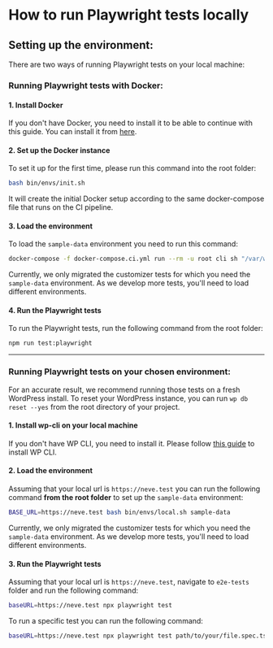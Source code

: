 # How to run Playwright tests locally 

## Setting up the environment:

There are two ways of running Playwright tests on your local machine:

### Running Playwright tests with Docker:

#### 1. Install Docker

If you don't have Docker, you need to install it to be able to continue with this guide. You can install it from [here](https://www.docker.com/products/docker-desktop).

#### 2. Set up the Docker instance

To set it up for the first time, please run this command into the root folder:  
```bash
bash bin/envs/init.sh
```
It will create the initial Docker setup according to the same docker-compose file that runs on the CI pipeline.

#### 3. Load the environment
 
To load the `sample-data` environment you need to run this command:
```bash
docker-compose -f docker-compose.ci.yml run --rm -u root cli sh "/var/www/html/bin/envs/sample-data/start.sh"
```
Currently, we only migrated the customizer tests for which you need the `sample-data` environment. As we develop more tests, you'll need to load different environments.

#### 4. Run the Playwright tests

To run the Playwright tests, run the following command from the root folder:
```bash
npm run test:playwright
```
___
### Running Playwright tests on your chosen environment:

For an accurate result, we recommend running those tests on a fresh WordPress install. To reset your WordPress instance, you can run `wp db reset --yes` from the root directory of your project.

#### 1. Install wp-cli on your local machine
If you don't have WP CLI, you need to install it. Please follow [this guide](https://make.wordpress.org/cli/handbook/guides/installing/) to install WP CLI.

#### 2. Load the environment
Assuming that your local url is `https://neve.test` you can run the following command **from the root folder** to set up the `sample-data` environment:
```bash
BASE_URL=https://neve.test bash bin/envs/local.sh sample-data
```
Currently, we only migrated the customizer tests for which you need the `sample-data` environment. As we develop more tests, you'll need to load different environments.

#### 3. Run the Playwright tests
Assuming that your local url is `https://neve.test`, navigate to `e2e-tests` folder and run the following command:
```bash
baseURL=https://neve.test npx playwright test
```

To run a specific test you can run the following command:
```bash
baseURL=https://neve.test npx playwright test path/to/your/file.spec.ts

```
